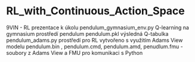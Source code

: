 # RL_with_Continuous_Action_Space
9VIN - RL prezentace k úkolu 
pendulum_gymnasium_env.py Q-learning na gymnasium prostředí pendulum
pendulum.pkl výsledná Q-tabulka
pendulum_adams.py prostředí pro RL vytvořeno s využitím Adams View modelu
pendulum.bin , pendulum.cmd, pendulum.amd, penudlum.fmu - soubory z Adams View a FMU pro komunikaci s Python
